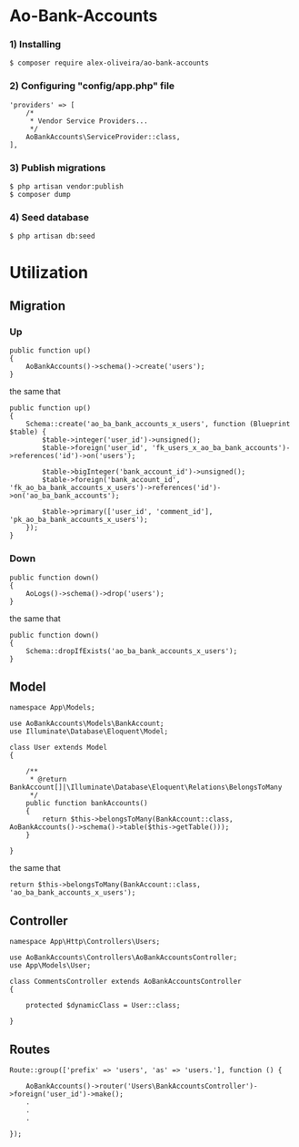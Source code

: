 # Ao-Bank-Accounts

### 1) Installing
````
$ composer require alex-oliveira/ao-bank-accounts
````

### 2) Configuring "config/app.php" file
````
'providers' => [
    /*
     * Vendor Service Providers...
     */
    AoBankAccounts\ServiceProvider::class,
],
````

### 3) Publish migrations
````
$ php artisan vendor:publish
$ composer dump
````

### 4) Seed database
````
$ php artisan db:seed
````





# Utilization 

## Migration

### Up
````
public function up()
{
    AoBankAccounts()->schema()->create('users');
}
````
the same that
````
public function up()
{    
    Schema::create('ao_ba_bank_accounts_x_users', function (Blueprint $table) {
        $table->integer('user_id')->unsigned();
        $table->foreign('user_id', 'fk_users_x_ao_ba_bank_accounts')->references('id')->on('users');
        
        $table->bigInteger('bank_account_id')->unsigned();
        $table->foreign('bank_account_id', 'fk_ao_ba_bank_accounts_x_users')->references('id')->on('ao_ba_bank_accounts');
        
        $table->primary(['user_id', 'comment_id'], 'pk_ao_ba_bank_accounts_x_users');
    });
}
````

### Down
````
public function down()
{
    AoLogs()->schema()->drop('users');
}
````
the same that
````
public function down()
{    
    Schema::dropIfExists('ao_ba_bank_accounts_x_users');
}
````





## Model
````
namespace App\Models;

use AoBankAccounts\Models\BankAccount;
use Illuminate\Database\Eloquent\Model;

class User extends Model
{

    /**
     * @return BankAccount[]|\Illuminate\Database\Eloquent\Relations\BelongsToMany
     */
    public function bankAccounts()
    {
        return $this->belongsToMany(BankAccount::class, AoBankAccounts()->schema()->table($this->getTable()));
    }
    
}
````
the same that
````
return $this->belongsToMany(BankAccount::class, 'ao_ba_bank_accounts_x_users');
````





## Controller
````
namespace App\Http\Controllers\Users;

use AoBankAccounts\Controllers\AoBankAccountsController;
use App\Models\User;

class CommentsController extends AoBankAccountsController
{

    protected $dynamicClass = User::class;
    
}
````





## Routes
````
Route::group(['prefix' => 'users', 'as' => 'users.'], function () {

    AoBankAccounts()->router('Users\BankAccountsController')->foreign('user_id')->make();
    .
    .
    .
    
});
````